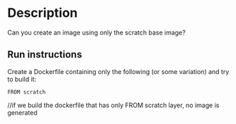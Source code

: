 # Description

Can you create an image using only the scratch base image?

## Run instructions

Create a Dockerfile containing only the following (or some variation) and try to build it:

    FROM scratch

//if we build the dockerfile that has only FROM scratch layer, no image is generated



